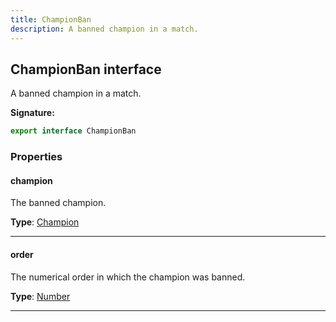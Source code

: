 ```yaml
---
title: ChampionBan
description: A banned champion in a match.
---
```


## ChampionBan interface

A banned champion in a match.

**Signature:**

```ts
export interface ChampionBan 
```

### Properties

#### champion

The banned champion.



**Type**: [Champion](/api/Champion.md)

---

#### order

The numerical order in which the champion was banned.



**Type**: [Number](https://developer.mozilla.org/en-US/docs/Web/JavaScript/Reference/Global_Objects/Number)

---

